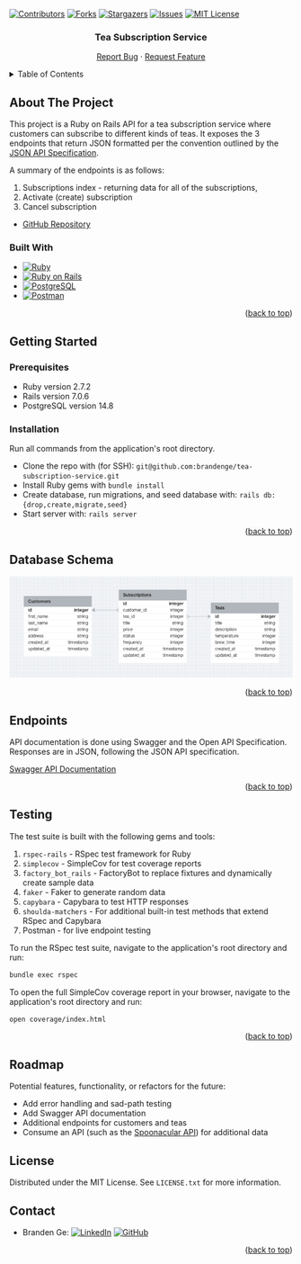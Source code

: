 <a name="readme-top"></a>

[![Contributors][contributors-shield]][contributors-url]
[![Forks][forks-shield]][forks-url]
[![Stargazers][stars-shield]][stars-url]
[![Issues][issues-shield]][issues-url]
[![MIT License][license-shield]][license-url]

</div align="center">
  <h3 align="center">Tea Subscription Service</h3>

  <p align="center">
    <a href="https://github.com/brandenge/tea-subscription-service/issues">Report Bug</a>
    ·
    <a href="https://github.com/brandenge/tea-subscription-service/issues">Request Feature</a>
  </p>
</div>

<!-- TABLE OF CONTENTS -->
<details>
  <summary>Table of Contents</summary>
  <ol>
    <li>
      <a href="#about-the-project">About The Project</a>
      <ul>
        <li><a href="#built-with">Built With</a></li>
      </ul>
    </li>
    <li>
      <a href="#getting-started">Getting Started</a>
      <ul>
        <li><a href="#prerequisites">Prerequisites</a></li>
        <li><a href="#installation">Installation</a></li>
      </ul>
    </li>
    <li><a href="#database-schema">Database Schema</a></li>
    <li><a href="#endpoints">Endpoints</a></li>
    <li><a href="#testing">Testing</a></li>
    <li><a href="#license">License</a></li>
    <li><a href="#contact">Contact</a></li>
  </ol>
</details>

## About The Project

This project is a Ruby on Rails API for a tea subscription service where customers can subscribe to different kinds of teas. It exposes the 3 endpoints that return JSON formatted per the convention outlined by the [JSON API Specification](https://json-schema.org/).

A summary of the endpoints is as follows:

1) Subscriptions index - returning data for all of the subscriptions,
2) Activate (create) subscription
3) Cancel subscription

- [GitHub Repository][github-repo]

### Built With

- [![Ruby][ruby-shield]][ruby-url]
- [![Ruby on Rails][rails-shield]][rails-url]
- [![PostgreSQL][postgres-shield]][postgres-url]
- [![Postman][postman-shield]][postman-url]

<p align="right">(<a href="#readme-top">back to top</a>)</p>

## Getting Started

### Prerequisites

- Ruby version 2.7.2
- Rails version 7.0.6
- PostgreSQL version 14.8

### Installation

Run all commands from the application's root directory.

- Clone the repo with (for SSH): `git@github.com:brandenge/tea-subscription-service.git`
- Install Ruby gems with `bundle install`
- Create database, run migrations, and seed database with: `rails db:{drop,create,migrate,seed}`
- Start server with: `rails server`

<p align="right">(<a href="#readme-top">back to top</a>)</p>

## Database Schema

![Database Schema Diagram](app/images/database-schema.png)

<p align="right">(<a href="#readme-top">back to top</a>)</p>

## Endpoints

API documentation is done using Swagger and the Open API Specification. Responses are in JSON, following the JSON API specification.

[Swagger API Documentation](https://app.swaggerhub.com/apis-docs/brandenge/tea-subscription-service/1.0.0)

<p align="right">(<a href="#readme-top">back to top</a>)</p>

## Testing

The test suite is built with the following gems and tools:

1) `rspec-rails` - RSpec test framework for Ruby
2) `simplecov` - SimpleCov for test coverage reports
3) `factory_bot_rails` - FactoryBot to replace fixtures and dynamically create sample data
4) `faker` - Faker to generate random data
5) `capybara` - Capybara to test HTTP responses
6) `shoulda-matchers` - For additional built-in test methods that extend RSpec and Capybara
7) Postman - for live endpoint testing

To run the RSpec test suite, navigate to the application's root directory and run:

```sh
bundle exec rspec
```

To open the full SimpleCov coverage report in your browser, navigate to the application's root directory and run:

```sh
open coverage/index.html
```

<p align="right">(<a href="#readme-top">back to top</a>)</p>

## Roadmap

Potential features, functionality, or refactors for the future:

- Add error handling and sad-path testing
- Add Swagger API documentation
- Additional endpoints for customers and teas
- Consume an API (such as the [Spoonacular API](https://spoonacular.com/food-api/docs)) for additional data

## License

Distributed under the MIT License. See `LICENSE.txt` for more information.

## Contact

- Branden Ge: [![LinkedIn][linkedin-shield]][branden-li-url] [![GitHub][github-shield]][branden-github-url]

<p align="right">(<a href="#readme-top">back to top</a>)</p>

[contributors-shield]: https://img.shields.io/github/contributors/brandenge/tea-subscription-service.svg?style=for-the-badge
[contributors-url]: https://github.com/brandenge/tea-subscription-service/graphs/contributors
[forks-shield]: https://img.shields.io/github/forks/brandenge/tea-subscription-service.svg?style=for-the-badge
[forks-url]: https://github.com/brandenge/tea-subscription-service/network/members
[stars-shield]: https://img.shields.io/github/stars/brandenge/tea-subscription-service.svg?style=for-the-badge
[stars-url]: https://github.com/brandenge/tea-subscription-service/stargazers
[issues-shield]: https://img.shields.io/github/issues/brandenge/tea-subscription-service.svg?style=for-the-badge
[issues-url]: https://github.com/brandenge/tea-subscription-service/issues
[license-shield]: https://img.shields.io/github/license/brandenge/tea-subscription-service.svg?style=for-the-badge
[license-url]: https://github.com/brandenge/tea-subscription-service/LICENSE.txt

[github-repo]: https://github.com/brandenge/tea-subscription-service

[ruby-shield]: https://img.shields.io/badge/Ruby-CC342D?style=for-the-badge&logo=ruby&logoColor=white
[ruby-url]: https://ruby-doc.org

[rails-shield]: https://img.shields.io/badge/Ruby_on_Rails-CC0000?style=for-the-badge&logo=rubyonrails&logoColor=white
[rails-url]: https://guides.rubyonrails.org/

[postgres-shield]: https://img.shields.io/badge/PostgreSQL-4169E1?style=for-the-badge&logo=postgresql&logoColor=white
[postgres-url]: https://www.postgresql.org/

[postman-shield]: https://img.shields.io/badge/Postman-FF6C37?style=for-the-badge&logo=postman&logoColor=white
[postman-url]: https://www.postman.com/

[linkedin-shield]: https://img.shields.io/badge/LinkedIn-0A66C2?style=for-the-badge&logo=linkedin&logoColor=white
[github-shield]: https://img.shields.io/badge/GitHub-181717?style=for-the-badge&logo=github&logoColor=white


[branden-li-url]: https://www.linkedin.com/in/brandenge/
[branden-github-url]: https://github.com/brandenge
